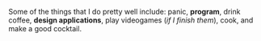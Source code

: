 Some of the things that I do pretty well include: panic, **program**, drink coffee, **design applications**, play videogames (_if I finish them_), cook, and make a good cocktail. 
